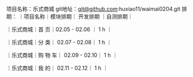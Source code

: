 

项目名称：乐式商城
git地址：git@github.com:huxiao11/waimai0204.git
排   期：
｜项目名称｜模块排期｜    开发排期    ｜自测排期｜

｜乐式商城｜首		页｜02.05 - 02.06 ｜     1 h    ｜

｜乐式商城｜分		类｜ 02.07 - 02.08｜     1 h    ｜

｜乐式商城｜购  物  车｜ 02.09 - 02.10｜     1 h    ｜

｜乐式商城｜我		的｜ 02.11 - 02.12｜     1 h    ｜





